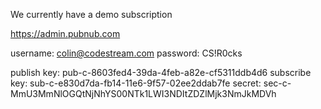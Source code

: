 We currently have a demo subscription

https://admin.pubnub.com

username: colin@codestream.com
password: CS!R0cks

publish key: pub-c-8603fed4-39da-4feb-a82e-cf5311ddb4d6
subscribe key: sub-c-e830d7da-fb14-11e6-9f57-02ee2ddab7fe
secret: sec-c-MmU3MmNlOGQtNjNhYS00NTk1LWI3NDItZDZlMjk3NmJkMDVh
